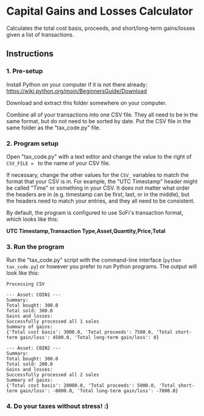 # Capital Gains and Losses Calculator
Calculates the total cost basis, proceeds, and short/long-term gains/losses given a list of transactions.
## Instructions
### 1. Pre-setup
Install Python on your computer if it is not there already: https://wiki.python.org/moin/BeginnersGuide/Download

Download and extract this folder somewhere on your computer.

Combine all of your transactions into one CSV file. They all need to be in the same format, but do not need to be sorted by date. Put the CSV file in the same folder as the "tax_code.py" file.
### 2. Program setup
Open "tax_code.py" with a text editor and change the value to the right of `CSV_FILE = ` to the name of your CSV file.

If necessary, change the other values for the `CSV_` variables to match the format that your CSV is in. For example, the "UTC Timestamp" header might be called "Time" or something in your CSV. It does not matter what order the headers are in (e.g. timestamp can be first, last, or in the middle), but the headers need to match your entries, and they all need to be consistent.

By default, the program is configured to use SoFi's transaction format, which looks like this:

**UTC Timestamp,Transaction Type,Asset,Quantity,Price,Total**
### 3. Run the program
Run the "tax_code.py" script with the command-line interface (`python tax_code.py`) or however you prefer to run Python programs. The output will look like this:

```
Processing CSV

--- Asset: COIN1 ---
Summary:
Total bought: 300.0
Total sold: 300.0
Gains and losses:
Successfully processed all 1 sales
Summary of gains:
{'Total cost basis': 3000.0, 'Total proceeds': 7500.0, 'Total short-term gain/loss': 4500.0, 'Total long-term gain/loss': 0}

--- Asset: COIN2 ---
Summary:
Total bought: 300.0
Total sold: 200.0
Gains and losses:
Successfully processed all 2 sales
Summary of gains:
{'Total cost basis': 20000.0, 'Total proceeds': 5000.0, 'Total short-term gain/loss': -8000.0, 'Total long-term gain/loss': -7000.0}
```
### 4. Do your taxes without stress! :)
